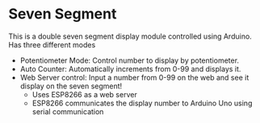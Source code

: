 # Seven Segment 

This is a double seven segment display module controlled using Arduino.  
Has three different modes

- Potentiometer Mode: Control number to display by potentiometer.  
- Auto Counter: Automatically increments from 0-99 and displays it. 
- Web Server control: Input a number from 0-99 on the web and see it display on the seven segment!
	* Uses ESP8266 as a web server
	* ESP8266 communicates the display number to Arduino Uno using serial communication
